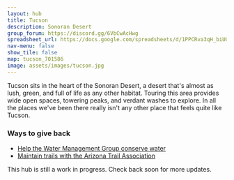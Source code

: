 ```yaml
---
layout: hub
title: Tucson
description: Sonoran Desert
group_forum: https://discord.gg/6VbCwAcHwg
spreadsheet_url: https://docs.google.com/spreadsheets/d/1PPCRva3qH_biUGHA_R2Lb4qJmxaNSvml1GtOPMqhUNs/gviz/tq?tqx=out:json&sheet=Tucson
nav-menu: false
show_tile: false
map: tucson_701586
image: assets/images/tucson.jpg
---
```


Tucson sits in the heart of the Sonoran Desert, a desert that's almost as lush, green, and full of life as any other habitat.  Touring this area provides wide open spaces, towering peaks, and verdant washes to explore.  In all the places we've been there really isn't any other place that feels quite like Tucson.


### Ways to give back

- <a href="https://watershedmg.org/event">Help the Water Management Group conserve water</a>
- <a href="https://volunteer.aztrail.org/need/">Maintain trails with the Arizona Trail Association</a>


This hub is still a work in progress. Check back soon for more updates.